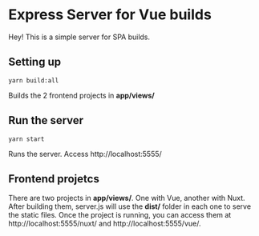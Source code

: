 # Express Server for Vue builds

Hey! This is a simple server for SPA builds.

## Setting up
```
yarn build:all
```
Builds the 2 frontend projects in **app/views/**

## Run the server
```
yarn start
```
Runs the server. Access http://localhost:5555/

## Frontend projetcs
There are two projects in **app/views/**. One with Vue, another with Nuxt.
After building them, server.js will use the **dist/** folder in each one to serve the static files. Once the project is running, you can access them at http://localhost:5555/nuxt/ and http://localhost:5555/vue/.
